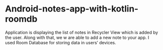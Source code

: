 # Android-notes-app-with-kotlin-roomdb
Application is displaying the list of notes in Recycler View which is added by the user.
Along with that, we w are able to add a new note to your app.
I used Room Database for storing data in users’ devices.
